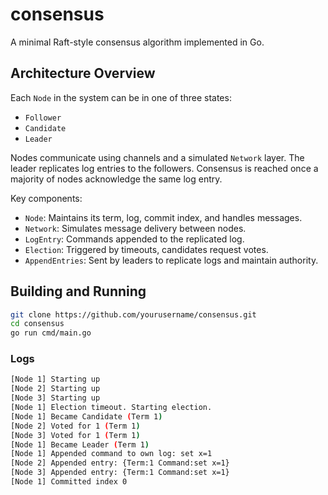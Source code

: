 # consensus

A minimal Raft-style consensus algorithm implemented in Go.

## Architecture Overview

Each `Node` in the system can be in one of three states:
- `Follower`
- `Candidate`
- `Leader`

Nodes communicate using channels and a simulated `Network` layer. The leader replicates log entries to the followers. Consensus is reached once a majority of nodes acknowledge the same log entry.

Key components:
- `Node`: Maintains its term, log, commit index, and handles messages.
- `Network`: Simulates message delivery between nodes.
- `LogEntry`: Commands appended to the replicated log.
- `Election`: Triggered by timeouts, candidates request votes.
- `AppendEntries`: Sent by leaders to replicate logs and maintain authority.

## Building and Running

```bash
git clone https://github.com/yourusername/consensus.git
cd consensus
go run cmd/main.go
```
### Logs
```bash
[Node 1] Starting up
[Node 2] Starting up
[Node 3] Starting up
[Node 1] Election timeout. Starting election.
[Node 1] Became Candidate (Term 1)
[Node 2] Voted for 1 (Term 1)
[Node 3] Voted for 1 (Term 1)
[Node 1] Became Leader (Term 1)
[Node 1] Appended command to own log: set x=1
[Node 2] Appended entry: {Term:1 Command:set x=1}
[Node 3] Appended entry: {Term:1 Command:set x=1}
[Node 1] Committed index 0
```